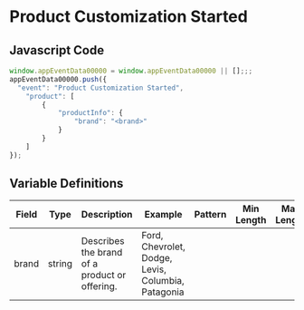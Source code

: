 # Product Customization Started

### 

## Javascript Code
```js
window.appEventData00000 = window.appEventData00000 || [];;;
appEventData00000.push({
  "event": "Product Customization Started",
    "product": [
        {
            "productInfo": {
                "brand": "<brand>"
            }
        }
    ]
});
```

## Variable Definitions

|Field|Type|Description|Example|Pattern|Min Length|Max Length|Minimum|Maximum|Multiple Of|
| --- | --- | --- | --- | --- | --- | --- | --- | --- | --- |
|brand|string|Describes the brand of a product or offering.|Ford, Chevrolet, Dodge, Levis, Columbia, Patagonia|||||||




